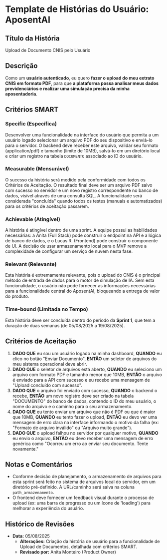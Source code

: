 
# Template de Histórias do Usuário: AposentAI

## Título da História
Upload de Documento CNIS pelo Usuário

## Descrição
Como um **usuário autenticado**, eu quero **fazer o upload do meu extrato CNIS em formato PDF**, para que **a plataforma possa analisar meus dados previdenciários e realizar uma simulação precisa da minha aposentadoria**.

## Critérios SMART

### Specific (Específica)
Desenvolver uma funcionalidade na interface do usuário que permita a um usuário logado selecionar um arquivo PDF do seu dispositivo e enviá-lo para o servidor. O backend deve receber este arquivo, validar seu formato (application/pdf) e tamanho (limite de 10MB), salvá-lo em um diretório local e criar um registro na tabela `DOCUMENTO` associado ao ID do usuário.

### Measurable (Mensurável)
O sucesso da história será medido pela conformidade com todos os Critérios de Aceitação. O resultado final deve ser um arquivo PDF salvo com sucesso no servidor e um novo registro correspondente no banco de dados, visível através de uma consulta SQL. A funcionalidade será considerada "concluída" quando todos os testes (manuais e automatizados) para os critérios de aceitação passarem.

### Achievable (Atingível)
A história é atingível dentro de uma sprint. A equipe possui as habilidades necessárias: a Anita (Full Stack) pode construir o endpoint na API e a lógica de banco de dados, e o Lucas R. (Frontend) pode construir o componente de UI. A decisão de usar armazenamento local para o MVP remove a complexidade de configurar um serviço de nuvem nesta fase.

### Relevant (Relevante)
Esta história é extremamente relevante, pois o upload do CNIS é o principal método de entrada de dados para o motor de simulação de IA. Sem esta funcionalidade, o usuário não pode fornecer as informações necessárias para a funcionalidade central do AposentAI, bloqueando a entrega de valor do produto.

### Time-bound (Limitada no Tempo)
Esta história deve ser concluída dentro do período da **Sprint 1**, que tem a duração de duas semanas (de 05/08/2025 a 19/08/2025).

## Critérios de Aceitação
1.  **DADO QUE** eu sou um usuário logado na minha dashboard, **QUANDO** eu clico no botão "Enviar Documento", **ENTÃO** um seletor de arquivos do meu sistema operacional deve abrir.
2.  **DADO QUE** o seletor de arquivos está aberto, **QUANDO** eu seleciono um arquivo com formato PDF e tamanho menor que 10MB, **ENTÃO** o arquivo é enviado para a API com sucesso e eu recebo uma mensagem de "Upload concluído com sucesso".
3.  **DADO QUE** o arquivo foi enviado com sucesso, **QUANDO** o backend o recebe, **ENTÃO** um novo registro deve ser criado na tabela "DOCUMENTO" do banco de dados, contendo o ID do meu usuário, o nome do arquivo e o caminho para o seu armazenamento.
4.  **DADO QUE** eu tento enviar um arquivo que não é PDF ou que é maior que 10MB, **QUANDO** eu tento fazer o upload, **ENTÃO** eu devo ver uma mensagem de erro clara na interface informando o motivo da falha (ex: "Formato de arquivo inválido" ou "Arquivo muito grande").
5.  **DADO QUE** o upload falhou no servidor por qualquer motivo, **QUANDO** eu envio o arquivo, **ENTÃO** eu devo receber uma mensagem de erro genérica como "Ocorreu um erro ao enviar seu documento. Tente novamente."

## Notas e Comentários
- Conforme decisão de planejamento, o armazenamento de arquivos para esta sprint será feito no sistema de arquivos local do servidor, em um diretório pré-definido. A URL/caminho será salva na coluna `path_armazenamento`.
- O frontend deve fornecer um feedback visual durante o processo de upload (ex: uma barra de progresso ou um ícone de 'loading') para melhorar a experiência do usuário.

## Histórico de Revisões
- **Data:** 05/08/2025
  - **Alterações:** Criação da história de usuário para a funcionalidade de Upload de Documentos, detalhada com critérios SMART.
  - **Revisado por:** Anita Monteiro (Product Owner)